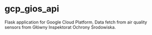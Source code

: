 # gcp_gios_api
Flask application for Google Cloud Platform. Data fetch from air quality sensors from Główny Inspektorat Ochrony Środowiska.

